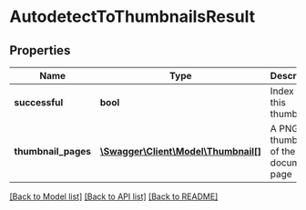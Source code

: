 # AutodetectToThumbnailsResult

## Properties
Name | Type | Description | Notes
------------ | ------------- | ------------- | -------------
**successful** | **bool** | Index of this thumbnail | [optional] 
**thumbnail_pages** | [**\Swagger\Client\Model\Thumbnail[]**](Thumbnail.md) | A PNG thumbnail of the document page | [optional] 

[[Back to Model list]](../README.md#documentation-for-models) [[Back to API list]](../README.md#documentation-for-api-endpoints) [[Back to README]](../README.md)


